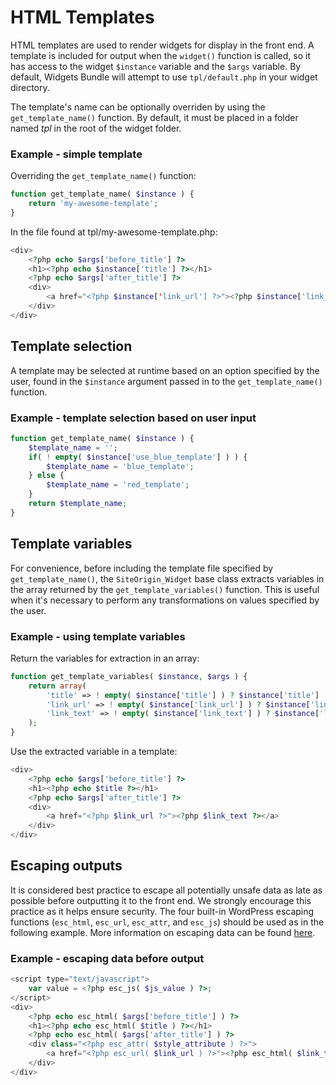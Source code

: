 # HTML Templates
HTML templates are used to render widgets for display in the front end. A template is included for output when the `widget()` function is called, so it has access to the widget `$instance` variable and the `$args` variable. By default, Widgets Bundle will attempt to use `tpl/default.php` in your widget directory.

The template's name can be optionally overriden by using the `get_template_name()` function. By default, it must be placed in a folder named _tpl_ in the root of the widget folder.

### Example - simple template
Overriding the `get_template_name()` function:
```php
function get_template_name( $instance ) {
    return 'my-awesome-template';
}
```

In the file found at tpl/my-awesome-template.php:
```php
<div>
    <?php echo $args['before_title'] ?>
    <h1><?php echo $instance['title'] ?></h1>
    <?php echo $args['after_title'] ?>
    <div>
        <a href="<?php $instance['link_url'] ?>"><?php $instance['link_text'] ?></a>
    </div>
</div>
```

## Template selection
A template may be selected at runtime based on an option specified by the user, found in the `$instance` argument passed in to the `get_template_name()` function.

### Example - template selection based on user input
```php
function get_template_name( $instance ) {
    $template_name = '';
    if( ! empty( $instance['use_blue_template'] ) ) {
        $template_name = 'blue_template';
    } else {
        $template_name = 'red_template';
    }
    return $template_name;
}
```

## Template variables
For convenience, before including the template file specified by `get_template_name()`, the `SiteOrigin_Widget` base class extracts variables in the array returned by the `get_template_variables()` function. This is useful when it's necessary to perform any transformations on values specified by the user.

### Example - using template variables
Return the variables for extraction in an array:
```php
function get_template_variables( $instance, $args ) {
    return array(
        'title' => ! empty( $instance['title'] ) ? $instance['title'] : 'Default title',
        'link_url' => ! empty( $instance['link_url'] ) ? $instance['link_url'] : '',
        'link_text' => ! empty( $instance['link_text'] ) ? $instance['link_text'] : 'Default link text.',
    );
}
```

Use the extracted variable in a template:
```php
<div>
    <?php echo $args['before_title'] ?>
    <h1><?php echo $title ?></h1>
    <?php echo $args['after_title'] ?>
    <div>
        <a href="<?php $link_url ?>"><?php $link_text ?></a>
    </div>
</div>
```

## Escaping outputs
It is considered best practice to escape all potentially unsafe data as late as possible before outputting it to the front end. We strongly encourage this practice as it helps ensure security. The four built-in WordPress escaping functions (`esc_html`, `esc_url`, `esc_attr`, and `esc_js`) should be used as in the following example. More information on escaping data can be found <a href="http://codex.wordpress.org/Validating_Sanitizing_and_Escaping_User_Data#Escaping:_Securing_Output" target="_blank">here</a>.

### Example - escaping data before output
```php
<script type="text/javascript">
    var value = <?php esc_js( $js_value ) ?>;
</script>
<div>
    <?php echo esc_html( $args['before_title'] ) ?>
    <h1><?php echo esc_html( $title ) ?></h1>
    <?php echo esc_html( $args['after_title'] ) ?>
    <div class="<?php esc_attr( $style_attribute ) ?>">
        <a href="<?php esc_url( $link_url ) ?>"><?php esc_html( $link_text ) ?></a> 
    </div>
</div>
```
